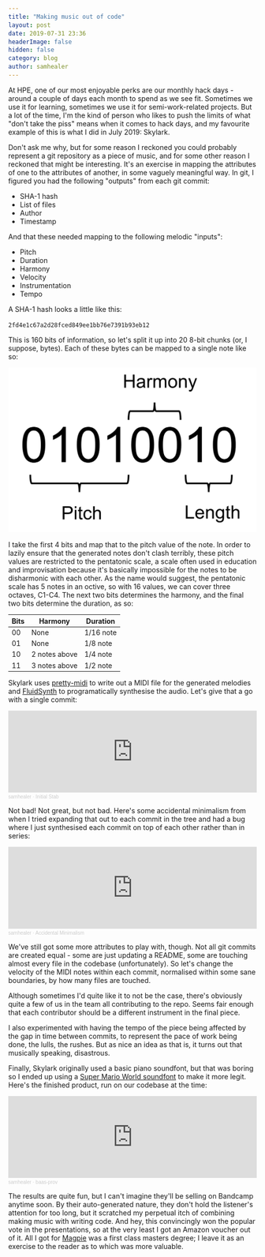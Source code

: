 ```yaml
---
title: "Making music out of code"
layout: post
date: 2019-07-31 23:36
headerImage: false
hidden: false
category: blog
author: samhealer
---
```


At HPE, one of our most enjoyable perks are our monthly hack days - around a couple of days each month to spend as we see fit. Sometimes we use it for learning, sometimes we use it for semi-work-related projects. But a lot of the time, I'm the kind of person who likes to push the limits of what "don't take the piss" means when it comes to hack days, and my favourite example of this is what I did in July 2019: Skylark.

Don't ask me why, but for some reason I reckoned you could probably represent a git repository as a piece of music, and for some other reason I reckoned that might be interesting. It's an exercise in mapping the attributes of one to the attributes of another, in some vaguely meaningful way. In git, I figured you had the following "outputs" from each git commit:

* SHA-1 hash
* List of files
* Author
* Timestamp

And that these needed mapping to the following melodic "inputs":

* Pitch
* Duration
* Harmony
* Velocity
* Instrumentation
* Tempo


A SHA-1 hash looks a little like this:

`2fd4e1c67a2d28fced849ee1bb76e7391b93eb12`

This is 160 bits of information, so let's split it up into 20 8-bit chunks (or, I suppose, bytes). Each of these bytes can be mapped to a single note like so:

![68648492_361239248141556_8522284295832731648_n](/assets/images/projects/skylark1.png)

I take the first 4 bits and map that to the pitch value of the note. In order to lazily ensure that the generated notes don't clash terribly, these pitch values are restricted to the pentatonic scale, a scale often used in education and improvisation because it's basically impossible for the notes to be disharmonic with each other. As the name would suggest, the pentatonic scale has 5 notes in an octive, so with 16 values, we can cover three octaves, C1-C4. The next two bits determines the harmony, and the final two bits determine the duration, as so:

| Bits | Harmony       | Duration  |
|------|---------------|-----------|
| 00   | None          | 1/16 note |
| 01   | None          | 1/8 note  |
| 10   | 2 notes above | 1/4 note  |
| 11   | 3 notes above | 1/2 note  |


Skylark uses [pretty-midi](https://github.com/craffel/pretty-midi) to write out a MIDI file for the generated melodies and [FluidSynth](http://www.fluidsynth.org/) to programatically synthesise the audio. Let's give that a go with a single commit:

 
<iframe width="100%" height="166" scrolling="no" frameborder="no" allow="autoplay" src="https://w.soundcloud.com/player/?url=https%3A//api.soundcloud.com/tracks/888427966&color=%23ff9900&auto_play=false&hide_related=false&show_comments=true&show_user=true&show_reposts=false&show_teaser=true"></iframe><div style="font-size: 10px; color: #cccccc;line-break: anywhere;word-break: normal;overflow: hidden;white-space: nowrap;text-overflow: ellipsis; font-family: Interstate,Lucida Grande,Lucida Sans Unicode,Lucida Sans,Garuda,Verdana,Tahoma,sans-serif;font-weight: 100;"><a href="https://soundcloud.com/samhealer" title="samhealer" target="_blank" style="color: #cccccc; text-decoration: none;">samhealer</a> · <a href="https://soundcloud.com/samhealer/initial-stab" title="Initial Stab" target="_blank" style="color: #cccccc; text-decoration: none;">Initial Stab</a></div>

Not bad! Not great, but not bad. Here's some accidental minimalism from when I tried expanding that out to each commit in the tree and had a bug where I just synthesised each commit on top of each other rather than in series:

<iframe width="100%" height="166" scrolling="no" frameborder="no" allow="autoplay" src="https://w.soundcloud.com/player/?url=https%3A//api.soundcloud.com/tracks/888427957&color=%23ff9900&auto_play=false&hide_related=false&show_comments=true&show_user=true&show_reposts=false&show_teaser=true"></iframe><div style="font-size: 10px; color: #cccccc;line-break: anywhere;word-break: normal;overflow: hidden;white-space: nowrap;text-overflow: ellipsis; font-family: Interstate,Lucida Grande,Lucida Sans Unicode,Lucida Sans,Garuda,Verdana,Tahoma,sans-serif;font-weight: 100;"><a href="https://soundcloud.com/samhealer" title="samhealer" target="_blank" style="color: #cccccc; text-decoration: none;">samhealer</a> · <a href="https://soundcloud.com/samhealer/accidental-minimalism" title="Accidental Minimalism" target="_blank" style="color: #cccccc; text-decoration: none;">Accidental Minimalism</a></div>


We've still got some more attributes to play with, though. Not all git commits are created equal - some are just updating a README, some are touching almost every file in the codebase (unfortunately). So let's change the velocity of the MIDI notes within each commit, normalised within some sane boundaries, by how many files are touched. 

Although sometimes I'd quite like it to not be the case, there's obviously quite a few of us in the team all contributing to the repo. Seems fair enough that each contributor should be a different instrument in the final piece. 

I also experimented with having the tempo of the piece being affected by the gap in time between commits, to represent the pace of work being done, the lulls, the rushes. But as nice an idea as that is, it turns out that musically speaking, disastrous. 

Finally, Skylark originally used a basic piano soundfont, but that was boring so I ended up using a [Super Mario World soundfont](http://web.archive.org/web/20110111173805/http://www.shakal.net/lunar/misc/soundfonts/) to make it more legit. Here's the finished product, run on our codebase at the time:

<iframe width="100%" height="166" scrolling="no" frameborder="no" allow="autoplay" src="https://w.soundcloud.com/player/?url=https%3A//api.soundcloud.com/tracks/888428332&color=%23ff9900&auto_play=false&hide_related=false&show_comments=true&show_user=true&show_reposts=false&show_teaser=true"></iframe><div style="font-size: 10px; color: #cccccc;line-break: anywhere;word-break: normal;overflow: hidden;white-space: nowrap;text-overflow: ellipsis; font-family: Interstate,Lucida Grande,Lucida Sans Unicode,Lucida Sans,Garuda,Verdana,Tahoma,sans-serif;font-weight: 100;"><a href="https://soundcloud.com/samhealer" title="samhealer" target="_blank" style="color: #cccccc; text-decoration: none;">samhealer</a> · <a href="https://soundcloud.com/samhealer/baas-prov" title="baas-prov" target="_blank" style="color: #cccccc; text-decoration: none;">baas-prov</a></div>

The results are quite fun, but I can't imagine they'll be selling on Bandcamp anytime soon. By their auto-generated nature, they don't hold the listener's attention for too long, but it scratched my perpetual itch of combining making music with writing code. And hey, this convincingly won the popular vote in the presentations, so at the very least I got an Amazon voucher out of it. All I got for [Magpie](/projectpages/magpie/) was a first class masters degree; I leave it as an exercise to the reader as to which was more valuable.
